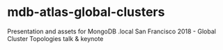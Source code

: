 # mdb-atlas-global-clusters
Presentation and assets for MongoDB .local San Francisco 2018 - Global Cluster Topologies talk &amp; keynote
